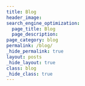 ```yaml
---
title: Blog
header_image:
search_engine_optimization:
  page_title: Blog
  page_description:
page_category: blog
permalink: /blog/
_hide_permalink: true
layout: posts
_hide_layout: true
class: blog
_hide_class: true
---
```


